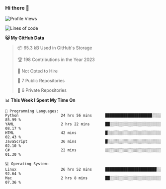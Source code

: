 ### Hi there 👋

<!--
**huayuan4396/huayuan4396** is a ✨ _special_ ✨ repository because its `README.md` (this file) appears on your GitHub profile.

Here are some ideas to get you started:

- 🔭 I’m currently working on ...
- 🌱 I’m currently learning ...
- 👯 I’m looking to collaborate on ...
- 🤔 I’m looking for help with ...
- 💬 Ask me about ...
- 📫 How to reach me: ...
- 😄 Pronouns: ...
- ⚡ Fun fact: ...
-->

<!--START_SECTION:waka-->
![Profile Views](http://img.shields.io/badge/Profile%20Views-3-blue)

![Lines of code](https://img.shields.io/badge/From%20Hello%20World%20I%27ve%20Written-183.1%20thousand%20lines%20of%20code-blue)

**🐱 My GitHub Data** 

> 📦 65.3 kB Used in GitHub's Storage 
 > 
> 🏆 198 Contributions in the Year 2023
 > 
> 🚫 Not Opted to Hire
 > 
> 📜 7 Public Repositories 
 > 
> 🔑 6 Private Repositories 
 > 
📊 **This Week I Spent My Time On** 

```text
💬 Programming Languages: 
Python                   24 hrs 56 mins      █████████████████████░░░░   85.99 % 
YAML                     2 hrs 22 mins       ██░░░░░░░░░░░░░░░░░░░░░░░   08.17 % 
HTML                     42 mins             █░░░░░░░░░░░░░░░░░░░░░░░░   02.43 % 
JavaScript               36 mins             █░░░░░░░░░░░░░░░░░░░░░░░░   02.10 % 
C#                       22 mins             ░░░░░░░░░░░░░░░░░░░░░░░░░   01.30 % 

💻 Operating System: 
Linux                    26 hrs 52 mins      ███████████████████████░░   92.64 % 
Mac                      2 hrs 8 mins        ██░░░░░░░░░░░░░░░░░░░░░░░   07.36 % 
```


<!--END_SECTION:waka-->
